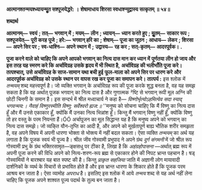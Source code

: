 **आत्मानश्तन्मयश्ध्यायन्मूॄत सश्पूजयेद्धरे: ।** **शेषामाधाय शिरसा स्वधाश्न्युद्वास्य सत्कृतम् ॥ ५४॥** 

**शब्दार्थ** 

**आत्मानम्—** **स्वयं** **; तत्—** **भगवान् में** **; मयम्—** **लीन** **; ध्यायन्—** **ध्यान करते हुए** **; मूॢतम्—** **साकार रूप** **; सश्पूजयेत्—** **पूरी करह** **पूजे** **; हरे:—** **भगवान् हरि का** **; शेषाम्—** **पूजा का जूठन** **; आधाय—** **लेकर** **; शिरसा—** **अपने सिर पर** **; स्व-धाश्नि—** **अपने स्थान में** **;** **उद्वास्य—** **रह कर** **; सत्-कृतम्—** **आदरपूर्वक।** **.** 

**पूजा करने वाले को चाहिए कि अपने आपको भगवान् का नित्य दास मान कर ध्यान में** **पूर्णतया लीन हो जाय और इस तरह यह स्मरण करे कि अर्चाविग्रह उसके हृदय में भी स्थित है,** **अर्चाविग्रह की भलीभाँति पूजा करे। तत्पश्चात्, उसे अर्चाविग्रह के साज-सामान यथा बची हुई** **फूल-माला को अपने सिर पर धारण करे और आदरपूर्वक अर्चाविग्रह को उसके स्थान पर** **वापस रख कर पूजा का समापन करे।** **तात्पर्य :** इस श्लोक में *तन्मयम्* शब्द महत्त्वपूर्ण है। जो व्यक्ति भगवान् के अर्चाविग्रह रूप की पूजा करके शुद्ध बनता है, वह यह समझ सकता है कि वह अर्थात् पूजक भगवान् का नित्य दास है और गुणात्मक ²ष्टि से भगवान् रूपी मूल अग्नि की छोटी चिनगी के समान है। इस सन्दर्भ में श्रील मध्वाचार्य ने कहा है— *विष्णोर्भृत्योऽहमित्येव सदा स्याद् भगवन्मय:।* *नैवाहं विष्णुरस्मीति विष्णु: सर्वेश्वरो ह्यज:॥* ''मनुष्य को सोचना चाहिए कि मैं विष्णु का नित्य दास हूँ और मैं उनसे एकाकार हूँ, क्योंकि मैं उनका नित्य भिन्नांश हूँ। किन्तु मैं भगवान् विष्णु नहीं हूँ, क्योंकि विष्णु तो हर वस्तु के परम नियन्ता हैं।ÓÓ अर्चापूजन का मूल सिद्धान्त यह है कि मनुष्य अपने को भगवान् का नित्य दास समझे। जो व्यकि्त यौन-तृप्ति का आदी है, और अपने को मूर्खतापूर्ण बाह्य भौतिक शरीर समझता है, वह अपने विषय में अपनी धारणा भोक्ता से भोक्त्य में नहीं बदल सकता। ऐसा व्यक्ति *तन्मयम्* का अर्थ यह लगाता है कि पूजक स्वयं भी पूज्य है। श्रील जीव गोस्वामी प्रभुपाद ने अपने ग्रंथ *दुर्ग संगमनी* में जो श्रील रूप गोस्वामी प्रभु के ग्रंथ भक्तिरसामृत—ङ्क्षसधु पर टीका है, लिखा है कि *अहंग्रहोपासना* —अर्थात् ब्रह्म रूप में अपनी पूजा करने की विधि अपने को नित्य-शरण-रूप ब्रह्म से एकाकार होने की निपट भ्रान्त पहचान है। षड् गोस्वामियों ने बारश्बार यह बात स्पष्ट की है। किन्तु *प्राकृत सहजिया* जाति में अज्ञानी लोग मायावादी दार्शनिकों के व्यर्थ के विचारों से प्रभावित होते हैं और इस भ्रान्त धारणा के शिकार होते हैं कि पूजक परम आश्रय बन जाता है। ऐसा व्यामोह *अपराध* है। इसलिए इस श्लोक में आये *तन्मय* शब्द से यह अर्थ नहीं लेना चाहिए कि पूजक अपने शाश्वत पूज्य पदार्थ के तुल्य बन जाता है।  